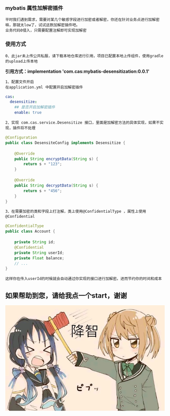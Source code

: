 ### mybatis 属性加解密插件
    平时我们遇到需求，需要对某几个敏感字段进行加密或者解密，你还在针对业务点进行加解密嘛，那就太low了，试试这款加解密插件吧。
    业务代码0侵入，只需要配置注解即可实现加解密

### 使用方式
    0、此jar未上传公共私服，请下载本地仓库进行引用，项目已配置本地上传组件，使用gradle的upload上传本地
    
**引用方式：implementation 'com.cas:mybatis-desensitization:0.0.1'**

    1、配置文件开启
    在application.yml 中配置开启加解密插件
    
```yaml
cas:
  desensitize:
    ## 是否开启加解密插件
    enable: true
```
    2、实现 com.cas.service.Desensitize 接口，里面是加解密方法的具体实现，如果不实现，插件将不处理
```java
@Configuration
public class DesensiteConfig implements Desensitize {

    @Override
    public String encryptData(String s) {
        return s + "123";
    }

    @Override
    public String decryptData(String s) {
        return s + "456";
    }
}
```

    3、在需要加密的类和字段上打注解，类上使用@ConfidentialType ，属性上使用@Confidential
```java
@ConfidentialType
public class Account {

    private String id;
    @Confidential
    private String userId;
    private Float balance;
    // ...
}
```
    这样你在传入userId的时候就会自动通过你实现的接口进行加解密。进而节约你的时间和成本
## 如果帮助到您，请给我点一个start，谢谢
![](.README_images/1a93b674.png)